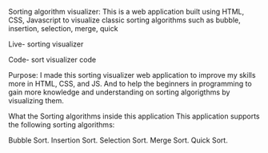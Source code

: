 Sorting algorithm visualizer:
This is a web application built using HTML, CSS, Javascript to visualize classic sorting algorithms such as bubble, insertion, selection, merge, quick

Live- sorting visualizer

Code- sort visualizer code

Purpose:
I made this sorting visualizer web application to improve my skills more in HTML, CSS, and JS. And to help the beginners in programming to gain more knowledge and understanding on sorting algorigthms by visualizing them.

What the Sorting algorithms inside this application
This application supports the following sorting algorithms:

Bubble Sort.
Insertion Sort.
Selection Sort.
Merge Sort.
Quick Sort.
